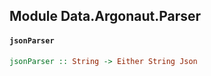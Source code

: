 ## Module Data.Argonaut.Parser

#### `jsonParser`

``` purescript
jsonParser :: String -> Either String Json
```


